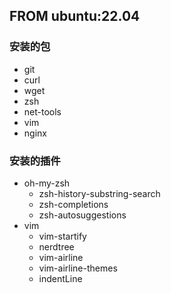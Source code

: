 ## FROM ubuntu:22.04
### 安装的包
* git 
* curl
* wget
* zsh
* net-tools 
* vim
* nginx

### 安装的插件
* oh-my-zsh
  * zsh-history-substring-search
  * zsh-completions
  * zsh-autosuggestions
* vim
  * vim-startify
  * nerdtree
  * vim-airline
  * vim-airline-themes
  * indentLine
